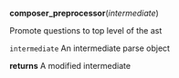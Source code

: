 **composer_preprocessor**(*intermediate*)


Promote questions to top level of the ast


`intermediate`  An intermediate parse object


**returns**  A modified intermediate
